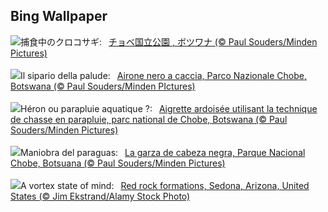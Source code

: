 ## Bing Wallpaper
![](https://www.bing.com/th?id=OHR.BlackHeron_JA-JP0377876469_UHD.jpg&w=1000)捕食中のクロコサギ:&nbsp;&ensp;[チョベ国立公園 , ボツワナ (© Paul Souders/Minden Pictures)](https://www.bing.com/th?id=OHR.BlackHeron_JA-JP0377876469_UHD.jpg)
<br><br/>
![](https://www.bing.com/th?id=OHR.BlackHeron_IT-IT9965971040_UHD.jpg&w=1000)Il sipario della palude:&nbsp;&ensp;[Airone nero a caccia, Parco Nazionale Chobe, Botswana (© Paul Souders/Minden PIctures)](https://www.bing.com/th?id=OHR.BlackHeron_IT-IT9965971040_UHD.jpg)
<br><br/>
![](https://www.bing.com/th?id=OHR.BlackHeron_FR-FR0339627364_UHD.jpg&w=1000)Héron ou parapluie aquatique ?:&nbsp;&ensp;[Aigrette ardoisée utilisant la technique de chasse en parapluie, parc national de Chobe, Botswana (© Paul Souders/Minden Pictures)](https://www.bing.com/th?id=OHR.BlackHeron_FR-FR0339627364_UHD.jpg)
<br><br/>
![](https://www.bing.com/th?id=OHR.BlackHeron_ES-ES8419055943_UHD.jpg&w=1000)Maniobra del paraguas:&nbsp;&ensp;[La garza de cabeza negra, Parque Nacional Chobe, Botsuana (© Paul Souders/Minden Pictures)](https://www.bing.com/th?id=OHR.BlackHeron_ES-ES8419055943_UHD.jpg)
<br><br/>
![](https://www.bing.com/th?id=OHR.SedonaSpring_EN-GB2852810114_UHD.jpg&w=1000)A vortex state of mind:&nbsp;&ensp;[Red rock formations, Sedona, Arizona, United States (© Jim Ekstrand/Alamy Stock Photo)](https://www.bing.com/th?id=OHR.SedonaSpring_EN-GB2852810114_UHD.jpg)
<br><br/>
